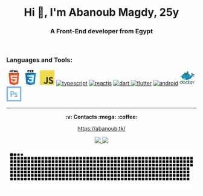 <!--
### Hi there 👋
**Abanoub5015/Abanoub5015** is a ✨ _special_ ✨ repository because its `README.md` (this file) appears on your GitHub profile.
![linkedin](https://user-images.githubusercontent.com/82307701/179575113-ef0b4a9e-451a-48dd-8057-e1fbab9aec2a.png)

Here are some ideas to get you started:

- 🔭 I’m currently working on ...
- 🌱 I’m currently learning ...
- 👯 I’m looking to collaborate on ...
- 🤔 I’m looking for help with ...
- 💬 Ask me about ...
- 📫 How to reach me: ...
- 😄 Pronouns: ...
- ⚡ Fun fact: ...
-->


<h1 align="center">Hi 👋, I'm Abanoub Magdy, 25y</h1>
<h3 align="center">A Front-End developer from Egypt</h3>
<center>
<br>

<h3 align="left">Languages and Tools: </h3>

<p align="left">
<a href="https://www.w3.org/html/" rel="nofollow"> <img src="https://raw.githubusercontent.com/devicons/devicon/master/icons/html5/html5-original-wordmark.svg" alt="html5" width="40" height="40" style="max-width: 100%;"></a>
<a href="https://www.w3schools.com/css/" rel="nofollow"> <img src="https://raw.githubusercontent.com/devicons/devicon/master/icons/css3/css3-original-wordmark.svg" alt="css3" width="40" height="40" style="max-width: 100%;"></a>
<a href="https://developer.mozilla.org/en-US/docs/Web/JavaScript" rel="nofollow"> <img src="https://raw.githubusercontent.com/devicons/devicon/master/icons/javascript/javascript-original.svg" alt="javascript" width="40" height="40" style="max-width: 100%;"></a>
<a href="https://www.typescriptlang.org/" rel="nofollow">
<img src="https://user-images.githubusercontent.com/32282846/148977795-7849d063-c0ed-4196-aaa0-77d12f54319f.png" alt="typescript" width="40" height="40" style="max-width: 100%;"></a>         
<a href="https://reactjs.org/" rel="nofollow"> <img src="https://user-images.githubusercontent.com/32282846/144276751-bffd469a-081b-46a5-9730-f25d87560649.png" alt="reactjs" width="60" height="40" style="max-width: 100%;"></a>
<a href="https://dart.dev" rel="nofollow"> <img src="https://user-images.githubusercontent.com/32282846/148978779-aef5d610-84a8-47d2-84a1-346d740ec8ae.png" alt="dart" width="40" height="40" style="max-width: 100%;">
<a href="https://flutter.dev" rel="nofollow"> <img src="https://user-images.githubusercontent.com/32282846/148978946-fc3fc91b-a6be-4939-9660-c93e9c10f766.png" alt="flutter" width="40" height="40" style="max-width: 100%;"></a>
<a href="https://android.com/" rel="nofollow"> <img src="https://user-images.githubusercontent.com/32282846/148980830-df0f3af2-50b8-4bb2-9301-668e8f459abb.png" alt="android" width="40" height="40" style="max-width: 100%;"></a>
<a href="https://www.docker.com/" rel="nofollow"> <img src="https://raw.githubusercontent.com/devicons/devicon/master/icons/docker/docker-original-wordmark.svg" alt="docker" width="40" height="40" style="max-width: 100%;"></a>
<a href="https://www.photoshop.com/en" rel="nofollow"> <img src="https://raw.githubusercontent.com/devicons/devicon/master/icons/photoshop/photoshop-line.svg" alt="photoshop" width="40" height="40" style="max-width: 100%;"></a>




<hr>
<div>
  <p align="center"><b> :v:	 Contacts  :mega:  :coffee:		</b></p>
     <p align="center">	    <a href="https://abanoub.tk/">
        https://abanoub.tk/
      </a>
 <p align="center">
      <a href="https://api.whatsapp.com/send/?phone=%2B201555737801&text&app_absent=0" target="_blank">
        <img src="https://i.ibb.co/zn83dbw/whatsapp.png">
      </a>
      <a href="https://www.linkedin.com/in/abanoub-magdy-98a17412a/" target="_blank">
        <img src="https://i.ibb.co/wKVWFqY/linkedin.png">
      </a>
</div>

![Snake animation](https://github.com/brunodiego97/brunodiego97/blob/output/github-contribution-grid-snake.svg)
